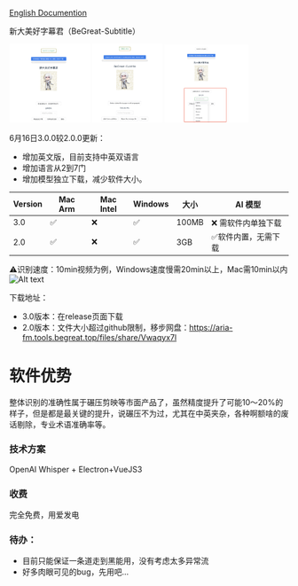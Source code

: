 [English Documention](./README_en.md)

新大美好字幕君（BeGreat-Subtitle）

<p float="left">
  <img src="public/WX20230614-234307@2x.png" width="29%" />
  <img src="public/WX20230614-234338@2x.png" width="25%" /> 
  <img src="public/WX20230614-234524@2x.png" width="30%" />
</p>

6月16日3.0.0较2.0.0更新：
- 增加英文版，目前支持中英双语言
- 增加语言从2到7门
- 增加模型独立下载，减少软件大小。

| Version | Mac Arm | Mac Intel | Windows | 大小  | AI 模型              |
| ------- | ------- | --------- | ------- | ----- | -------------------- |
| 3.0     | ✅      | ❌        | ✅      | 100MB | ❌ 需软件内单独下载  |
| 2.0     | ✅      | ❌        | ✅      | 3GB   | ✅软件内置，无需下载 |

⚠️识别速度：10min视频为例，Windows速度慢需20min以上，Mac需10min以内
![Alt text](image.png)

下载地址：

- 3.0版本：在release页面下载
- 2.0版本：文件大小超过github限制，移步网盘：https://aria-fm.tools.begreat.top/files/share/Vwaqyx7l

# 软件优势

  整体识别的准确性属于碾压剪映等市面产品了，虽然精度提升了可能10～20%的样子，但是都是最关键的提升，说碾压不为过，尤其在中英夹杂，各种啊额啥的废话剔除，专业术语准确率等。

### 技术方案

  OpenAI Whisper + Electron+VueJS3

### 收费

  完全免费，用爱发电

### 待办：

- 目前只能保证一条道走到黑能用，没有考虑太多异常流
- 好多肉眼可见的bug，先用吧...
